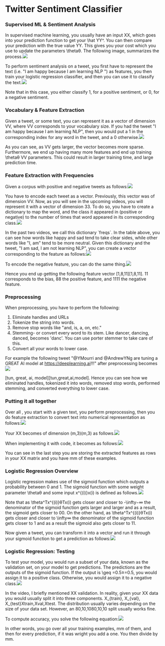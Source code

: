 # Twitter Sentiment Classifier

### Supervised ML & Sentiment Analysis

In supervised machine learning, you usually have an input XX, which goes into your prediction function to get your \hat YY^. You can then compare your prediction with the true value YY. This gives you your cost which you use to update the parameters \thetaθ. The following image, summarizes the process.![](https://d3c33hcgiwev3.cloudfront.net/imageAssetProxy.v1/3vVQr0zhTlW1UK9M4V5Vww_e5b656e0d36041e1be5edd54bd3562a5_Screen-Shot-2020-09-01-at-7.35.25-AM.png?expiry=1602288000000&hmac=1172k2xB1szrzkR1FuVVnATQwvCMR3AHZff_kK4DqME)

To perform sentiment analysis on a tweet, you first have to represent the text \(i.e. "I am happy because I am learning NLP "\) as features, you then train your logistic regression classifier, and then you can use it to classify the text.![](https://d3c33hcgiwev3.cloudfront.net/imageAssetProxy.v1/z84yBRbCS0qOMgUWwktKdA_927d67ce246c4212ad9d389a0243ed0e_Screen-Shot-2020-09-01-at-7.41.26-AM.png?expiry=1602288000000&hmac=p5PZPQjCPnWbWV5KuHqfNx1NoYlHA52qFSGqZDm3Q3g)

Note that in this case, you either classify 1, for a positive sentiment, or 0, for a negative sentiment.

### Vocabulary & Feature Extraction

Given a tweet, or some text, you can represent it as a vector of dimension VV, where VV corresponds to your vocabulary size. If you had the tweet "I am happy because I am learning NLP", then you would put a 1 in the corresponding index for any word in the tweet, and a 0 otherwise.![](https://d3c33hcgiwev3.cloudfront.net/imageAssetProxy.v1/vpVZPKHCS6uVWTyhwmurrQ_d2e2fd874a354ab38047ef531021b681_Screen-Shot-2020-09-01-at-7.48.25-AM.png?expiry=1602288000000&hmac=laLcVMl_BybS16GTgneDU8UW9QMeTQ3dYrfiUJxXLrw)

As you can see, as VV gets larger, the vector becomes more sparse. Furthermore, we end up having many more features and end up training \thetaθ VV parameters. This could result in larger training time, and large prediction time.

### Feature Extraction with Frequencies

Given a corpus with positive and negative tweets as follows:![](https://d3c33hcgiwev3.cloudfront.net/imageAssetProxy.v1/zhNAjggWTbWTQI4IFu21ZA_32f86a38bc224959be21ede407128c82_Screen-Shot-2020-09-01-at-7.55.08-AM.png?expiry=1602288000000&hmac=KmFWBwdcFaufPclox8ObuXx-beO08cFYuFmCk98ZKmY)

You have to encode each tweet as a vector. Previously, this vector was of dimension VV. Now, as you will see in the upcoming videos, you will represent it with a vector of dimension 33. To do so, you have to create a dictionary to map the word, and the class it appeared in \(positive or negative\) to the number of times that word appeared in its corresponding class.![](https://d3c33hcgiwev3.cloudfront.net/imageAssetProxy.v1/vhHO7A7dTvuRzuwO3U779Q_5364f83a7bd54782a09279efe06e96f2_Screen-Shot-2020-09-01-at-7.57.30-AM.png?expiry=1602288000000&hmac=SquhxWd2Xc707q8ZSobPzbIg9-WLPwEUyDSBmNdZrkI)

In the past two videos, we call this dictionary \`freqs\`. In the table above, you can see how words like happy and sad tend to take clear sides, while other words like "I, am" tend to be more neutral. Given this dictionary and the tweet, "I am sad, I am not learning NLP", you can create a vector corresponding to the feature as follows:![](https://d3c33hcgiwev3.cloudfront.net/imageAssetProxy.v1/N_PzQkNvSNqz80JDb-ja5A_a44a87942c5e476593cd8e1582cf5b06_Screen-Shot-2020-09-01-at-8.04.10-AM.png?expiry=1602288000000&hmac=uXBO3IuwS13f-5CVYNDuI3XgWPkww_sn2g27P_Ur_Q4)

To encode the negative feature, you can do the same thing.![](https://d3c33hcgiwev3.cloudfront.net/imageAssetProxy.v1/dQU0vX1NT3yFNL19TS98gQ_b885bb87a6d644389726ddc740869153_Screen-Shot-2020-09-01-at-8.04.21-AM.png?expiry=1602288000000&hmac=A2wcwnbkl1LOgGltuzc4ZQS-oHO1HBsVDNTtQcsHFQY)

Hence you end up getting the following feature vector \[1,8,11\]\[1,8,11\]. 11 corresponds to the bias, 88 the positive feature, and 1111 the negative feature.

### Preprocessing

When preprocessing, you have to perform the following:

1. Eliminate handles and URLs
2. Tokenize the string into words.
3. Remove stop words like "and, is, a, on, etc."
4. Stemming- or convert every word to its stem. Like dancer, dancing, danced, becomes 'danc'. You can use porter stemmer to take care of this.
5. Convert all your words to lower case.

For example the following tweet "@YMourri and @AndrewYNg are tuning a GREAT AI model at https://deeplearning.ai!!!" after preprocessing becomes![](https://d3c33hcgiwev3.cloudfront.net/imageAssetProxy.v1/dKnqOOtTQP6p6jjrU2D-LQ_3e6a23c4313b481f9301bbba086b6f66_Screen-Shot-2020-09-01-at-8.14.55-AM.png?expiry=1602288000000&hmac=ZtNPGtYvc48y10KNY1PlPADoj0CW8eOl-xd0IOxga30)

\[tun, great, ai, model\]\[tun,great,ai,model\]. Hence you can see how we eliminated handles, tokenized it into words, removed stop words, performed stemming, and converted everything to lower case.

### Putting it all together

Over all , you start with a given text, you perform preprocessing, then you do feature extraction to convert text into numerical representation as follows:![](https://d3c33hcgiwev3.cloudfront.net/imageAssetProxy.v1/_OTVrbipS9ek1a24qXvXFw_641fc5c72d974a4582c229f6ebf073f5_Screen-Shot-2020-09-01-at-8.20.08-AM.png?expiry=1602288000000&hmac=Zx3uOWFDZMx-ssp8cRm7ajRG2Hhw3wYxFSDeVQy5HPs)

Your XX becomes of dimension \(m,3\)\(m,3\) as follows.![](https://d3c33hcgiwev3.cloudfront.net/imageAssetProxy.v1/C3BC-AlDRj-wQvgJQyY_8w_6b189b0ef72e456b9cce8c264796f567_Screen-Shot-2020-09-01-at-8.24.17-AM.png?expiry=1602288000000&hmac=-nOINqDPRZdylhBu0cpMbTvFzb8XjShcUxtwb3ev8VQ)

When implementing it with code, it becomes as follows:![](https://d3c33hcgiwev3.cloudfront.net/imageAssetProxy.v1/NwmjyOjKQTaJo8joyqE2Ow_330a68fd246c44c3a5409216b096559c_Screen-Shot-2020-09-01-at-8.20.48-AM.png?expiry=1602288000000&hmac=nIhysw08frGE5yQNlrDowavo6BREJm8cYwj1L1Orqh4)

You can see in the last step you are storing the extracted features as rows in your XX matrix and you have mm of these examples.

### Logistic Regression Overview

Logistic regression makes use of the sigmoid function which outputs a probability between 0 and 1. The sigmoid function with some weight parameter \thetaθ and some input x^{\(i\)}x\(i\) is defined as follows.![](https://d3c33hcgiwev3.cloudfront.net/imageAssetProxy.v1/oL4Ox_JxTBi-DsfycUwYvw_d0582a0dddf7470486f0955c8b025dd6_Screen-Shot-2020-09-01-at-8.30.00-AM.png?expiry=1602288000000&hmac=3Ff2led-r04hc7da1J8EvO_Wh870RrBNaj3NPSFmto4)

Note that as \theta^Tx^{\(i\)}θTx\(i\) gets closer and closer to -\infty−∞ the denominator of the sigmoid function gets larger and larger and as a result, the sigmoid gets closer to 00. On the other hand, as \theta^Tx^{\(i\)}θTx\(i\) gets closer and closer to \infty∞ the denominator of the sigmoid function gets closer to 1 and as a result the sigmoid also gets closer to 11.

Now given a tweet, you can transform it into a vector and run it through your sigmoid function to get a prediction as follows:![](https://d3c33hcgiwev3.cloudfront.net/imageAssetProxy.v1/THV0BbogT2i1dAW6IA9oMg_67bcc86617b54ac4b5750d51d032cd8f_Screen-Shot-2020-09-01-at-8.37.07-AM.png?expiry=1602288000000&hmac=YpOSqb9BUb7_DK5v1Z_OLy2htRyuvtqA2BIxCe1_B1Y)

### Logistic Regression: Testing

To test your model, you would run a subset of your data, known as the validation set, on your model to get predictions. The predictions are the outputs of the sigmoid function. If the output is \geq =0.5≥=0.5, you would assign it to a positive class. Otherwise, you would assign it to a negative class.![](https://d3c33hcgiwev3.cloudfront.net/imageAssetProxy.v1/xq8RYoHvROKvEWKB73TiUg_ac2e78d0c6654f58ab40822d08b68465_Screen-Shot-2020-09-02-at-10.47.33-AM.png?expiry=1602288000000&hmac=t_jz4172iRsVQDMM6eRpuZGuv_b3aahL3pO6hVUeOuY)

In the video, I briefly mentioned XX validation. In reality, given your XX data you would usually split it into three components. X\_{train}, X\_{val}, X\_{test}Xtrain​,Xval​,Xtest​. The distribution usually varies depending on the size of your data set. However, an 80,10,1080,10,10 split usually works fine.

To compute accuracy, you solve the following equation:![](https://d3c33hcgiwev3.cloudfront.net/imageAssetProxy.v1/1NW_9EVkS6yVv_RFZGusFA_90304c432911444eb5f981a4aaa97c47_Screen-Shot-2020-09-02-at-10.53.31-AM.png?expiry=1602288000000&hmac=boGhdC5RLoeqiPfjHM8FQapFrFmRjEkXSNIsEh_yEXg)

In other words, you go over all your training examples, mm of them, and then for every prediction, if it was wright you add a one. You then divide by mm.  


